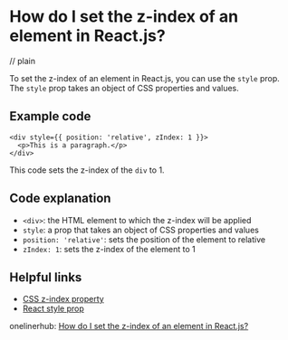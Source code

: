 # How do I set the z-index of an element in React.js?
// plain

To set the z-index of an element in React.js, you can use the `style` prop. The `style` prop takes an object of CSS properties and values.

## Example code

```
<div style={{ position: 'relative', zIndex: 1 }}>
  <p>This is a paragraph.</p>
</div>
```

This code sets the z-index of the `div` to 1.

## Code explanation

- `<div>`: the HTML element to which the z-index will be applied
- `style`: a prop that takes an object of CSS properties and values
- `position: 'relative'`: sets the position of the element to relative
- `zIndex: 1`: sets the z-index of the element to 1

## Helpful links
- [CSS z-index property](https://www.w3schools.com/cssref/pr_pos_z-index.asp)
- [React style prop](https://reactjs.org/docs/dom-elements.html#style)

onelinerhub: [How do I set the z-index of an element in React.js?](https://onelinerhub.com/reactjs/how-do-i-set-the-z-index-of-an-element-in-react-js)